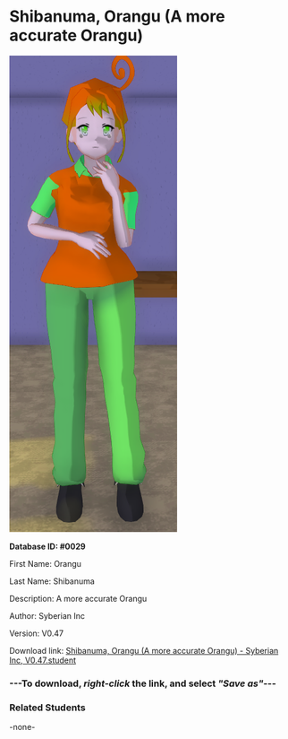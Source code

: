 # Shibanuma, Orangu (A more accurate Orangu)

<img src="../../Files/Images/Shibanuma, Orangu (A more accurate Orangu).png" title="Shibanuma, Orangu (A more accurate Orangu) - Syberian Inc, V0.47">

**Database ID: #0029**

First Name: Orangu

Last Name: Shibanuma

Description: A more accurate Orangu

Author: Syberian Inc

Version: V0.47

Download link: <a href="https://raw.githubusercontent.com/Arbiter1223/Daigaku-Gurashi-Custom-Students/master/Files/Student%20Files/Shibanuma%2C%20Orangu%20(A%20more%20accurate%20Orangu)%20-%20Syberian%20Inc%2C%20V0.47.student">Shibanuma, Orangu (A more accurate Orangu) - Syberian Inc, V0.47.student</a>

### ---**To download, _right-click_ the link, and select _"Save as"_**---

### Related Students

-none-

